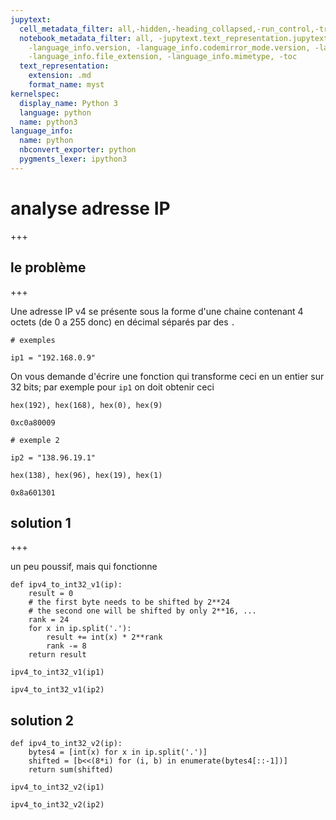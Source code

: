 ```yaml
---
jupytext:
  cell_metadata_filter: all,-hidden,-heading_collapsed,-run_control,-trusted
  notebook_metadata_filter: all, -jupytext.text_representation.jupytext_version, -jupytext.text_representation.format_version,
    -language_info.version, -language_info.codemirror_mode.version, -language_info.codemirror_mode,
    -language_info.file_extension, -language_info.mimetype, -toc
  text_representation:
    extension: .md
    format_name: myst
kernelspec:
  display_name: Python 3
  language: python
  name: python3
language_info:
  name: python
  nbconvert_exporter: python
  pygments_lexer: ipython3
---
```


# analyse adresse IP

+++

## le problème

+++

Une adresse IP v4 se présente sous la forme d'une chaine contenant 4 octets (de 0 a 255 donc) en décimal séparés par des `.`

```{code-cell} ipython3
# exemples

ip1 = "192.168.0.9"
```

On vous demande d'écrire une fonction qui transforme ceci en un entier sur 32 bits; par exemple pour `ip1` on doit obtenir ceci

```{code-cell} ipython3
hex(192), hex(168), hex(0), hex(9)
```

```{code-cell} ipython3
0xc0a80009
```

```{code-cell} ipython3
# exemple 2

ip2 = "138.96.19.1"

hex(138), hex(96), hex(19), hex(1)
```

```{code-cell} ipython3
0x8a601301
```

## solution 1

+++

un peu poussif, mais qui fonctionne

```{code-cell} ipython3
def ipv4_to_int32_v1(ip):
    result = 0
    # the first byte needs to be shifted by 2**24
    # the second one will be shifted by only 2**16, ...
    rank = 24
    for x in ip.split('.'):
        result += int(x) * 2**rank
        rank -= 8
    return result
```

```{code-cell} ipython3
ipv4_to_int32_v1(ip1)
```

```{code-cell} ipython3
ipv4_to_int32_v1(ip2)
```

## solution 2

```{code-cell} ipython3
def ipv4_to_int32_v2(ip):
    bytes4 = [int(x) for x in ip.split('.')]
    shifted = [b<<(8*i) for (i, b) in enumerate(bytes4[::-1])]
    return sum(shifted)
```

```{code-cell} ipython3
ipv4_to_int32_v2(ip1)
```

```{code-cell} ipython3
ipv4_to_int32_v2(ip2)
```
